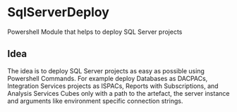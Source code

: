 # SqlServerDeploy
Powershell Module that helps to deploy SQL Server projects

## Idea

The idea is to deploy SQL Server projects as easy as possible using Powershell Commands.
For example deploy Databases as DACPACs, Integration Services projects as ISPACs, Reports with Subscriptions, and Analysis Services Cubes only with a path to the artefact, the server instance and arguments like environment specific connection strings.
